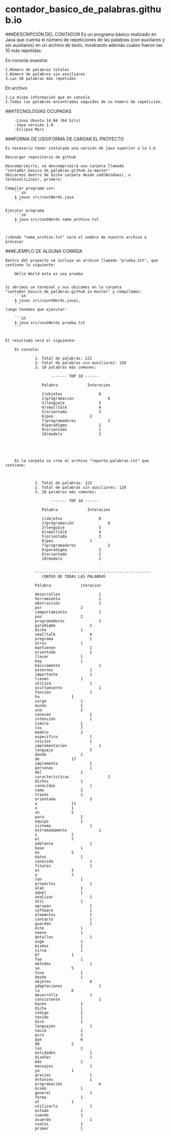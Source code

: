 # contador_basico_de_palabras.github.io
###DESCRIPCIÓN DEL CONTADOR
Es un programa básico realizado en Java que cuenta el número de repeticiones de las palabras (con auxiliares y sin auxiliares) en un archivo de texto, mostrando además cuales fueron las 10 más repetidas.

En consola muestra:

    1.Número de palabras totales
    2.Número de palabras sin auxiliares
    3.Las 10 palabras más repetidas

	
En archivo

    1.La misma información que en consola
    2.Todas las palabras encontradas seguidas de su número de repetición.	


###TECNOLOGÍAS OCUPADAS

    	-Linux Ubuntu 14.04 (64 bits)
    	-Java versión 1.8
    	-Eclipse Mars

###FORMA DE USO/FORMA DE CARGAR EL PROYECTO

	Es necesario tener instalada una versión de java superior a la 1.6
	
	Descargar repositorio de github
	
	Descomprimirlo, se descomprimirá una carpeta llamada "contador_basico_de_palabras.github.io-master"
	Ubicarnos dentro de dicha carpeta desde cmd(Windows), o terminal(Linux), primero:

	Compilar programa con:
		```sh
		$ javac src/coutWords.java 
		```
	
	Ejecutar programa
		```sh
		$ java src/coutWords name_archivo.txt
		```


	//donde "name_archivo.txt" será el nombre de nuestro archivo a procesar


###EJEMPLO DE ALGUNA CORRIDA
	
	Dentro del proyecto se incluye un archivo llamado "prueba.txt", que
	contiene lo siguiente:
		
		Hello World esta es una prueba
	

	Si abrimos un terminal y nos ubicamos en la carpeta "contador_basico_de_palabras.github.io-master" y compilamos:
		```sh
		$ javac src/countWords.java),
		```
	luego tenemos que ejecutar:
		
		```sh
		$ java src/coutWords prueba.txt
		```
		
	
	El resultado será el siguiente:

		En consola:

				 1. Total de palabras: 222
				 2. Total de palabras sin auxiliares: 120
				 3. 10 palabras más comunes: 

						------- TOP 10 ------

					Palabra				Interacion

					1)objetos				 8
					2)programación				 6
					3)lenguaje				 5
					4)smalltalk				 4
					5)orientada				 3
					6)poo				 2
					7)programadores				 2
					8)paradigma				 2
					9)orientado				 2
					10)modelo				 2





		En la carpeta se crea el archivo "reporte.palabras.txt" que contiene:
			
		
				 
				 1. Total de palabras: 222
				 2. Total de palabras sin auxiliares: 120
				 3. 10 palabras más comunes: 

						------- TOP 10 ------

					Palabra				Interacion

					1)objetos				 8
					2)programación				 6
					3)lenguaje				 5
					4)smalltalk				 4
					5)orientada				 3
					6)poo				 2
					7)programadores				 2
					8)paradigma				 2
					9)orientado				 2
					10)modelo				 2


				 ---------------------------------------------------
					CONTEO DE TODAS LAS PALABRAS

				 Palabra			 iteracion

				 desarrollen				 1
				 herramienta				 1
				 abstracción				 1
				 por				 2
				 comportamiento				 1
				 poo				 2
				 programadores				 2
				 paradigma				 2
				 dicho				 1
				 smalltalk				 4
				 programa				 1
				 otros				 1
				 mantienen				 1
				 orientado				 2
				 llevar				 1
				 kay				 1
				 básicamente				 1
				 externos				 1
				 importante				 1
				 tienen				 1
				 utiliza				 1
				 ocultamiento				 1
				 función				 1
				 ha				 1
				 surge				 1
				 mundo				 1
				 una				 2
				 conocen				 1
				 intención				 1
				 simula				 1
				 los				 7
				 modelo				 2
				 especifico				 1
				 inicios				 1
				 implementación				 1
				 lenguaje				 5
				 donde				 1
				 de				 17
				 implementa				 1
				 personas				 1
				 del				 1
				 características				 2
				 dichos				 1
				 conocidas				 1
				 como				 3
				 través				 1
				 orientada				 3
				 a				 11
				 o				 1
				 un				 5
				 para				 2
				 equipo				 1
				 sistema				 1
				 extremadamente				 1
				 s				 2
				 el				 7
				 adelante				 1
				 base				 1
				 en				 5
				 datos				 1
				 conocida				 1
				 finales				 1
				 es				 3
				 y				 3
				 con				 1
				 proyectos				 1
				 alan				 1
				 aquel				 1
				 analizar				 1
				 útil				 1
				 agrupan				 1
				 software				 1
				 elementos				 1
				 contacto				 1
				 guardan				 1
				 éste				 1
				 nuevo				 1
				 detalles				 1
				 auge				 1
				 mismos				 1
				 sirva				 1
				 67				 1
				 fue				 1
				 métodos				 1
				 se				 5
				 tuvo				 1
				 desde				 1
				 objetos				 8
				 adaptaciones				 1
				 la				 6
				 desarrolla				 1
				 consistente				 1
				 hacen				 1
				 dicha				 1
				 código				 2
				 tenido				 1
				 dice				 1
				 lenguajes				 1
				 nació				 1
				 puro				 2
				 que				 6
				 60				 2
				 las				 2
				 entidades				 1
				 diseñar				 1
				 más				 1
				 mensajes				 1
				 ya				 1
				 gracias				 1
				 entonces				 1
				 programación				 6
				 mismo				 1
				 general				 1
				 forma				 1
				 al				 1
				 utilizarlo				 1
				 estado				 1
				 cuando				 1
				 acuerdo				 1
				 cuales				 1
				 primer				 1


	












